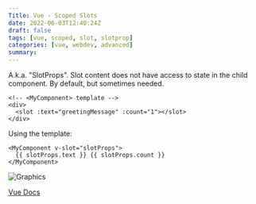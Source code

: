```yaml
---
Title: Vue - Scoped Slots
date: 2022-06-03T12:40:24Z
draft: false
tags: [vue, scoped, slot, slotprop]
categories: [vue, webdev, advanced]
summary: 
---
```

A.k.a. "SlotProps". Slot content does not have access to state in the child component. By default, but sometimes needed.

```vue
<!-- <MyComponent> template -->
<div>
  <slot :text="greetingMessage" :count="1"></slot>
</div>
```

Using the template:

```vue
<MyComponent v-slot="slotProps">
  {{ slotProps.text }} {{ slotProps.count }}
</MyComponent>
```

![Graphics](https://vuejs.org/assets/scoped-slots.1c6d5876.svg)

[Vue Docs](https://vuejs.org/guide/components/slots.html)




